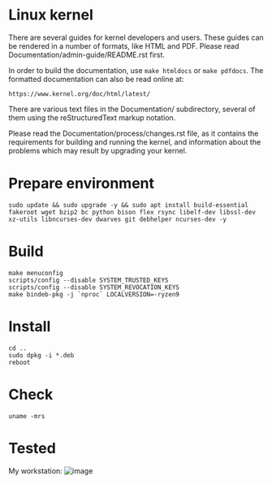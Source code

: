 Linux kernel
============

There are several guides for kernel developers and users. These guides can
be rendered in a number of formats, like HTML and PDF. Please read
Documentation/admin-guide/README.rst first.

In order to build the documentation, use ``make htmldocs`` or
``make pdfdocs``.  The formatted documentation can also be read online at:

    https://www.kernel.org/doc/html/latest/

There are various text files in the Documentation/ subdirectory,
several of them using the reStructuredText markup notation.

Please read the Documentation/process/changes.rst file, as it contains the
requirements for building and running the kernel, and information about
the problems which may result by upgrading your kernel.

Prepare environment
=================

    sudo update && sudo upgrade -y && sudo apt install build-essential fakeroot wget bzip2 bc python bison flex rsync libelf-dev libssl-dev xz-utils libncurses-dev dwarves git debhelper ncurses-dev -y

Build
=====

    make menuconfig
    scripts/config --disable SYSTEM_TRUSTED_KEYS
    scripts/config --disable SYSTEM_REVOCATION_KEYS
    make bindeb-pkg -j `nproc` LOCALVERSION=-ryzen9

Install
=======

    cd ..
    sudo dpkg -i *.deb
    reboot

Check
=====

    uname -mrs

Tested
======

My workstation:
![image](https://github.com/azagramac/linux-kernel/assets/571796/b914c882-90db-44e8-98a9-57e6c7eaf4d4)

